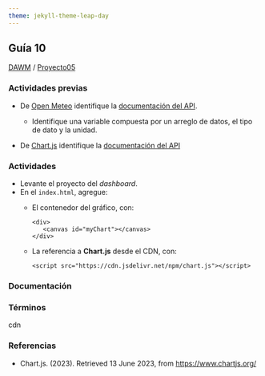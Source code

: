 ```yaml
---
theme: jekyll-theme-leap-day
---
```


## Guía 10

[DAWM](/DAWM/) / [Proyecto05](/DAWM/proyectos/2023/proyecto5)

### Actividades previas

* De [Open Meteo](https://open-meteo.com/) identifique la [documentación del API](https://open-meteo.com/en/docs).
  - Identifique una variable compuesta por un arreglo de datos, el tipo de dato y la unidad.

* De [Chart.js](https://www.chartjs.org/) identifique la [documentación del API](https://www.chartjs.org/docs/latest/getting-started/)


### Actividades


* Levante el proyecto del _dashboard_.
* En el `index.html`, agregue:
  - El contenedor del gráfico, con:

      ```
      <div>
         <canvas id="myChart"></canvas>
      </div>
      ```

  - La referencia a **Chart.js** desde el CDN, con:

      ```
      <script src="https://cdn.jsdelivr.net/npm/chart.js"></script>
      ```

### Documentación


### Términos

cdn

### Referencias

* Chart.js. (2023). Retrieved 13 June 2023, from https://www.chartjs.org/
